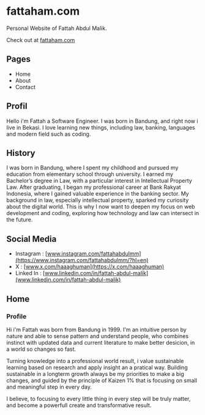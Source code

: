 # fattaham.com

Personal Website of Fattah Abdul Malik.

Check out at [fattaham.com](https://fattaham.com)

## Pages

- Home
- About
- Contact

## Profil

Hello i'm Fattah a Software Engineer. I was born in Bandung, and right now i live in Bekasi. I love learning new things, including law, banking, languages and modern field such as coding.

## History

I was born in Bandung, where I spent my childhood and pursued my education from elementary school through university. I earned my Bachelor’s degree in Law, with a particular interest in Intellectual Property Law.
After graduating, I began my professional career at Bank Rakyat Indonesia, where I gained valuable experience in the banking sector. My background in law, especially intellectual property, sparked my curiosity about the digital world. This is why I now want to deepen my focus on web development and coding, exploring how technology and law can intersect in the future.

## Social Media

- Instagram : [www.instagram.com/fattahabdulmm](https://www.instagram.com/fattahabdulmm/?hl=en)
- X : [www.x.com/haaaghuman](https://x.com/haaaghuman)
- Linked In : [www.linkedin.com/in/fattah-abdul-malik](www.linkedin.com/in/fattah-abdul-malik)

## Home

### Profile 

Hi i'm Fattah was born from Bandung in 1999. I'm an intuitive person by nature and able to sense pattern and understand people, who combines instinct with updated data and current literature to make better desicion, in a world so changes so fast.

Turning knowledge into a professional world result, i value sustainable learning based on research and apply insight an a pratical way. Building sustainable in a longterm growth always be my priorities to make a big changes, and guided by the principle of Kaizen 1% that is focusing on small and meaningful step in every day. 

I believe, to focusing to every little thing in every step will be truly matter, and become a powerfull create and transformative result. 